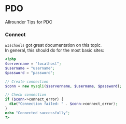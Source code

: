 # PDO
Allrounder Tips for PDO

### Connect

``w3schools`` got great documentation on this topic.<br>
In general, this should do for the most basic sites:
```php
<?php
$servername = "localhost";
$username = "username";
$password = "password";

// Create connection
$conn = new mysqli($servername, $username, $password);

// Check connection
if ($conn->connect_error) {
  die("Connection failed: " . $conn->connect_error);
}
echo "Connected successfully";
?>
```

